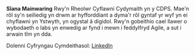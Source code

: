 **Sîana Mainwaring** 
Rwy'n Rheolwr Cyflawni Cydymaith yn y CDPS.
Mae'n rôl sy'n seiliedig yn drwm ar hyfforddiant a dyma'r rôl gyntaf yr wyf yn ei chyflawni yn Ystwyth, yn ogystal â digidol.
Rwy'n gobeithio cael llawer o wybodaeth o labs yn enwedig ar fynd i mewn i feddylfryd Agile, a sut i arwain tîm yn dda.

Dolenni Cyfryngau Cymdeithasol:
[LinkedIn](https://www.linkedin.com/in/s%C3%AEana-mainwaring-77b585165/)
